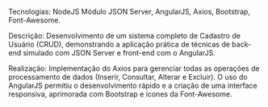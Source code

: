 Tecnologias: NodeJS Módulo JSON Server, AngularJS, Axios, Bootstrap, Font-Awesome.
 
Descrição: Desenvolvimento de um sistema completo de Cadastro de Usuário (CRUD), demonstrando a aplicação prática de técnicas de back-end simulado com JSON Server e front-end com o AngularJS.
 
Realização: Implementação do Axios para gerenciar todas as operações de processamento de dados (Inserir, Consultar, Alterar e Excluir). O uso do AngularJS permitiu o desenvolvimento rápido e a criação de uma interface responsiva, aprimorada com Bootstrap e ícones da Font-Awesome.
